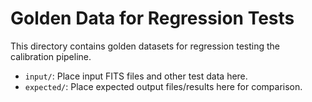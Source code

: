 # Golden Data for Regression Tests

This directory contains golden datasets for regression testing the calibration pipeline.

- `input/`: Place input FITS files and other test data here.
- `expected/`: Place expected output files/results here for comparison. 